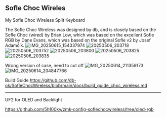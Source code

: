 Sofle Choc Wireles
--------------------------
My Sofle Choc Wireless Split Keyboard

The Sofle Choc Wireless was designed by db, and is closely based on the Sofle Choc (wired) by Brian Low, which was based on the excellent Sofle RGB by Dane Evans, which was based on the original Sofle v2 by Josef Adamčík.
![IMG_20250615_154337974](https://github.com/user-attachments/assets/d1f4ae05-f04d-4310-be24-29f4e872dede)
![20250506_203718](https://github.com/user-attachments/assets/85ed342b-f2f3-4972-8153-b2b3a28357f2)
![20250506_203752](https://github.com/user-attachments/assets/a3eb2423-01a6-4f76-8cb5-dc2a6ba78869)
![20250506_203800](https://github.com/user-attachments/assets/675b396d-5b6d-41ff-935b-812f565b0790)
![20250506_203825](https://github.com/user-attachments/assets/7b8fa63b-810b-4065-bd00-4b9b2b625b64)
![20250506_203835](https://github.com/user-attachments/assets/87547819-3647-4a73-87fd-72ddb5b0fb16)

Wrong version of case, need to cut off 
![IMG_20250614_211359173](https://github.com/user-attachments/assets/aeb14e4c-f7b1-4662-9dcd-beaeeff3363e)
![IMG_20250614_204847766](https://github.com/user-attachments/assets/0414f669-bfff-42fa-b9eb-90eae08d7fec)


Build Guide 
https://github.com/db-ok/SofleChocWireless/blob/main/docs/build_guide_choc_wireless.md

--------
UF2 for OLED and Backlight

https://github.com/5h100ky/zmk-config-soflechocwireless/tree/oled-rgb
